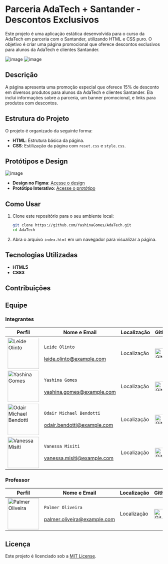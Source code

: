 # Parceria AdaTech + Santander - Descontos Exclusivos

Este projeto é uma aplicação estática desenvolvida para o curso da AdaTech em parceria com o Santander, utilizando HTML e CSS puro. O objetivo é criar uma página promocional que oferece descontos exclusivos para alunos da AdaTech e clientes Santander.

![image](https://github.com/user-attachments/assets/52f38432-e368-46a3-9914-9746bf720b38)
![image](https://github.com/user-attachments/assets/bd1ea2a7-e7fb-4b1f-9c62-dd2b644511a0)

## Descrição

A página apresenta uma promoção especial que oferece 15% de desconto em diversos produtos para alunos da AdaTech e clientes Santander. Ela inclui informações sobre a parceria, um banner promocional, e links para produtos com descontos.

## Estrutura do Projeto

O projeto é organizado da seguinte forma:

- **HTML**: Estrutura básica da página.
- **CSS**: Estilização da página com `reset.css` e `style.css`.
  
## Protótipos e Design

![image](https://github.com/user-attachments/assets/784e445b-1d62-42ec-8d92-9be10f491b21)

- **Design no Figma**: [Acesse o design](https://www.figma.com/design/d6hvRG8YnxVAgX2zei08hZ/AdaTech?node-id=0-1&t=FMhssOZyjaIabdgh-1)
- **Protótipo Interativo**: [Acesse o protótipo](https://www.figma.com/proto/d6hvRG8YnxVAgX2zei08hZ/AdaTech?page-id=0%3A1&node-id=26-331&viewport=1546%2C416%2C0.39&t=RDoMdMQKdR1Cx4iQ-1&scaling=min-zoom&content-scaling=fixed)

## Como Usar

1. Clone este repositório para o seu ambiente local:
   ```bash
   git clone https://github.com/YashinaGomes/AdaTech.git
   cd AdaTech
   ```

2. Abra o arquivo `index.html` em um navegador para visualizar a página.

## Tecnologias Utilizadas

- **HTML5**
- **CSS3**

## Contribuições
## Equipe

### Integrantes

| Perfil | Nome e Email | Localização | Github | Linkedin |
| ---------------- | -------------------------- | --------- | --------- | --------- |
| <img width="100" alt="Leide Olinto" src="https://media.licdn.com/dms/image/v2/D4D03AQGYYll-xjLkog/profile-displayphoto-shrink_800_800/profile-displayphoto-shrink_800_800/0/1713807555532?e=1729123200&v=beta&t=-1DHMtsXTrSPc_ZH92Lh5gte3ZQEpcG07JoG8PTZ9qc"> | `Leide Olinto`<br><br>leide.olinto@example.com | Localização | <a href="https://github.com/leideolinto"> <img height="30" alt="GitHub do Leide" src="https://img.shields.io/badge/-Github-000?style=flat-square&logo=Github&logoColor=white"></a> | [![LinkedIn](https://img.shields.io/badge/LinkedIn-0077B5?style=for-the-badge&logo=linkedin&logoColor=white)](https://www.linkedin.com/in/leide-olinto/) |
| <img width="100" alt="Yashina Gomes" src="https://media.licdn.com/dms/image/v2/D4D03AQE0ffyD_yV-oQ/profile-displayphoto-shrink_800_800/profile-displayphoto-shrink_800_800/0/1711468558815?e=1729123200&v=beta&t=w_16izJtoFswGUquc_l4nkpFCOwf1CLUwSzIHybvKYE"> | `Yashina Gomes`<br><br>yashina.gomes@example.com | Localização | <a href="https://github.com/yashinagomes"> <img height="30" alt="GitHub da Yashina" src="https://img.shields.io/badge/-Github-000?style=flat-square&logo=Github&logoColor=white"></a> | [![LinkedIn](https://img.shields.io/badge/LinkedIn-0077B5?style=for-the-badge&logo=linkedin&logoColor=white)](https://www.linkedin.com/in/yashina-gomes/) |
| <img width="100" alt="Odair Michael Bendotti" src="https://media.licdn.com/dms/image/D5603AQFNzu20VoM4zA/profile-displayphoto-shrink_800_800/0/1694654910271?e=1729123200&v=beta&t=AbT8dkjDrHJ9rgsGRBYrS50xIxVN2qELsB-WD1Q_qEM"> | `Odair Michael Bendotti`<br><br>odair.bendotti@example.com | Localização | <a href="https://github.com/odairbendotti"> <img height="30" alt="GitHub do Odair" src="https://img.shields.io/badge/-Github-000?style=flat-square&logo=Github&logoColor=white"></a> | [![LinkedIn](https://img.shields.io/badge/LinkedIn-0077B5?style=for-the-badge&logo=linkedin&logoColor=white)](https://www.linkedin.com/in/odair-bendotti/) |
| <img width="100" alt="Vanessa Misiti" src="https://media.licdn.com/dms/image/D4D03AQH3z7M5uGyIvA/profile-displayphoto-shrink_800_800/0/1714913403450?e=1729123200&v=beta&t=j2MYzmROQF72QpLhjkJKD2WGOGWZFBhD2nbd_EieWNs"> | `Vanessa Misiti`<br><br>vanessa.misiti@example.com | Localização | <a href="https://github.com/vanessamisiti"> <img height="30" alt="GitHub da Vanessa" src="https://img.shields.io/badge/-Github-000?style=flat-square&logo=Github&logoColor=white"></a> | [![LinkedIn](https://img.shields.io/badge/LinkedIn-0077B5?style=for-the-badge&logo=linkedin&logoColor=white)](https://www.linkedin.com/in/vanessa-misiti/) |

### Professor

| Perfil | Nome e Email | Localização | Github | Linkedin |
| ---------------- | -------------------------- | --------- | --------- | --------- |
| <img width="100" alt="Palmer Oliveira" src="https://media.licdn.com/dms/image/D4D03AQH40-QeTSDoVQ/profile-displayphoto-shrink_800_800/0/1719718035111?e=1729123200&v=beta&t=NIB3vkBOMJ0F5zReDeUc6832xzHHbYPUH79vvjuoDis"> | `Palmer Oliveira`<br><br>palmer.oliveira@example.com | Localização | <a href="https://github.com/palmeroliveira"> <img height="30" alt="GitHub do Palmer" src="https://img.shields.io/badge/-Github-000?style=flat-square&logo=Github&logoColor=white"></a> | [![LinkedIn](https://img.shields.io/badge/LinkedIn-0077B5?style=for-the-badge&logo=linkedin&logoColor=white)](https://www.linkedin.com/in/palmer-oliveira/) |




## Licença

Este projeto é licenciado sob a [MIT License](LICENSE).

